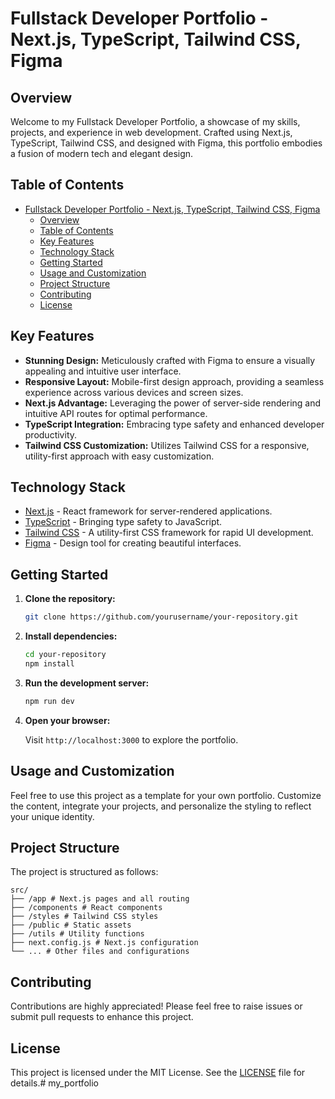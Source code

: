 # Fullstack Developer Portfolio - Next.js, TypeScript, Tailwind CSS, Figma

## Overview

Welcome to my Fullstack Developer Portfolio, a showcase of my skills, projects, and experience in web development. Crafted using Next.js, TypeScript, Tailwind CSS, and designed with Figma, this portfolio embodies a fusion of modern tech and elegant design.

## Table of Contents

- [Fullstack Developer Portfolio - Next.js, TypeScript, Tailwind CSS, Figma](#fullstack-developer-portfolio---nextjs-typescript-tailwind-css-figma)
  - [Overview](#overview)
  - [Table of Contents](#table-of-contents)
  - [Key Features](#key-features)
  - [Technology Stack](#technology-stack)
  - [Getting Started](#getting-started)
  - [Usage and Customization](#usage-and-customization)
  - [Project Structure](#project-structure)
  - [Contributing](#contributing)
  - [License](#license)

## Key Features

- **Stunning Design:** Meticulously crafted with Figma to ensure a visually appealing and intuitive user interface.
- **Responsive Layout:** Mobile-first design approach, providing a seamless experience across various devices and screen sizes.
- **Next.js Advantage:** Leveraging the power of server-side rendering and intuitive API routes for optimal performance.
- **TypeScript Integration:** Embracing type safety and enhanced developer productivity.
- **Tailwind CSS Customization:** Utilizes Tailwind CSS for a responsive, utility-first approach with easy customization.

## Technology Stack

- [Next.js](https://nextjs.org/) - React framework for server-rendered applications.
- [TypeScript](https://www.typescriptlang.org/) - Bringing type safety to JavaScript.
- [Tailwind CSS](https://tailwindcss.com/) - A utility-first CSS framework for rapid UI development.
- [Figma](https://www.figma.com/) - Design tool for creating beautiful interfaces.

## Getting Started

1. **Clone the repository:**

    ```bash
    git clone https://github.com/yourusername/your-repository.git
    ```

2. **Install dependencies:**

    ```bash
    cd your-repository
    npm install
    ```

3. **Run the development server:**

    ```bash
    npm run dev
    ```

4. **Open your browser:**

    Visit `http://localhost:3000` to explore the portfolio.

## Usage and Customization

Feel free to use this project as a template for your own portfolio. Customize the content, integrate your projects, and personalize the styling to reflect your unique identity.

## Project Structure

The project is structured as follows:

```
src/
├── /app # Next.js pages and all routing
├── /components # React components
├── /styles # Tailwind CSS styles
├── /public # Static assets
├── /utils # Utility functions
├── next.config.js # Next.js configuration
└── ... # Other files and configurations
```

## Contributing

Contributions are highly appreciated! Please feel free to raise issues or submit pull requests to enhance this project.

## License

This project is licensed under the MIT License. See the [LICENSE](LICENSE) file for details.#   m y _ p o r t f o l i o  
 